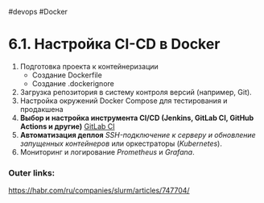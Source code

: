#devops #Docker 

# 6.1. Настройка CI-CD в Docker

1. Подготовка проекта к контейнеризации
	- Создание Dockerfile
	- Создание .dockerignore
2. Загрузка репозитория в систему контроля версий (например, Git). 
3. Настройка окружений Docker Compose для тестирования и продакшена
4. **Выбор и настройка инструмента CI/CD (Jenkins, GitLab CI, GitHub Actions и другие)** 
	[GitLab CI](practice/GitLab%20CI/GitLab%20CI.md)
5. **Автоматизация деплоя**
	*SSH-подключение к серверу и обновление запущенных контейнеров* или оркестраторы (*Kubernetes*).
6. Мониторинг и логирование
	*Prometheus* и *Grafana*.

### Outer links:
https://habr.com/ru/companies/slurm/articles/747704/

